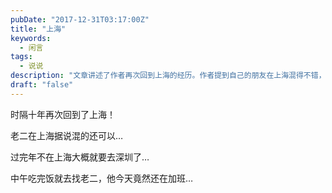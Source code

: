 ```yaml
---
pubDate: "2017-12-31T03:17:00Z"
title: "上海"
keywords:
  - 闲言
tags:
  - 说说
description: "文章讲述了作者再次回到上海的经历。作者提到自己的朋友在上海混得不错，但过完年后可能要去深圳。作者中午吃完饭后去找朋友，却发现他竟然还在加班。"
draft: "false"
---
```


<p>时隔十年再次回到了上海！</p>
<p>老二在上海据说混的还可以…</p>
<p>过完年不在上海大概就要去深圳了…</p>
<p>中午吃完饭就去找老二，他今天竟然还在加班…</p>
